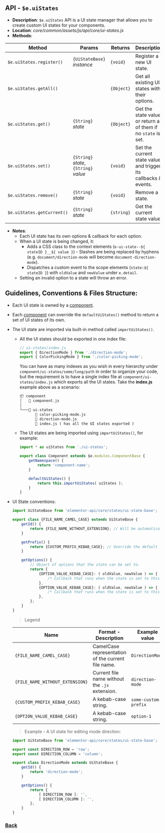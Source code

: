 ## API - `$e.uiStates`
*  **Description**: `$e.uiStates` API is a UI state manager that allows you to create custom UI states for your components.
*  **Location**: *core/common/assets/js/api/core/ui-states.js*
*  **Methods**:

| Method                     | Params                                                   | Returns   | Description
|----------------------------|----------------------------------------------------------|-----------|---------------------------------------------------------------------
| `$e.uiStates.register()`   |`{UiStateBase}` *instance*   								| `{void}`  | Register a new UI state.
| `$e.uiStates.getAll()`     |                                                          | `{Object}`| Get all existing UI states with their options.
| `$e.uiStates.get()`        | `{String}` *state*                                       | `{Object}`| Get the state value, or return all of them if no `state` is set.
| `$e.uiStates.set()`        | `{String}` *state*, `{String}` *value*                   | `{void}`  | Set the current state value and trigger its callbacks & events.
| `$e.uiStates.remove()`     | `{String}` *state*                                       | `{void}`  | Remove a state.
| `$e.uiStates.getCurrent()` | `{String}` *state*                                       | `{string}`| Get the current state value.
* **Notes**:
	- Each UI state has its own options & callback for each option.
	- When a UI state is being changed, it:
		- Adds a CSS class to the context elements (`e-ui-state--${ stateID }__${ value }`) - Slashes are being replaced by hyphens (e.g. `document/direction-mode` will become `document-direction-mode`).
		- Dispatches a custom event to the scope elements (`state:${ stateID }`) with `oldValue` and `newValue` under `e.detail`.
	- Setting an invalid option to a state will throw an error.

## Guidelines, Conventions & Files Structure:
* Each UI state is owned by a [component](./components.md#guidelines-conventions--files-structure).
* Each [component](./components.md#guidelines-conventions--files-structure) can override the `defaultUiStates()` method to return a set of UI states of its own.
* The UI state are imported via built-in method called `importUiStates()`.
	* All the UI states should be exported in one index file:
	    ```javascript
		// ui-states/index.js
		export { DirectionMode } from './direction-mode';
		export { ColorPickingMode } from './color-picking-mode';
		```
	  You can have as many indexes as you wish in every hierarchy under `component/ui-states/some/long/path` in order to organize your code, but the requirement is to have a single index file
	  at `component/ui-states/index.js` which exports all the UI states. Take the **index.js** example above as a scenario:
	    ```html
		📦 component
		│   📜 component.js
		│
		└───📂 ui-states
		       📜 color-picking-mode.js
		       📜 direction-mode.js
		       📜 index.js ( has all the UI states exported )
		```
	* The UI states are being imported using `importUiStates()`, for example:
	    ```javascript
		import * as uiStates from './ui-states';

		export class Component extends $e.modules.ComponentBase {
			getNamespace() {
				return 'component-name';
			}

			defaultUiStates() {
				return this.importUiStates( uiStates );
			}
		}
		```
* UI State conventions:
  ```javascript
  import UiStateBase from 'elementor-api/core/states/ui-state-base';

  export class {FILE_NAME_CAMEL_CASE} extends UiStateBase {
	  getId() {
		  return {FILE_NAME_WITHOUT_EXTENSION}; // Will be automatically prefixed with the component namespace by default.
	  }

	  getPrefix() {
		  return {CUSTOM_PREFIX_KEBAB_CASE}; // Override the default prefix.
	  }
  
	  getOptions() {
		  // Object of options that the state can be set to.
		  return {
			  {OPTION_VALUE_KEBAB_CASE}: ( oldValue, newValue ) => {
				  /* Callback that runs when the state is set to this option. */
			  },
			  {OPTION_VALUE_KEBAB_CASE}: ( oldValue, newValue ) => {
				  /* Callback that runs when the state is set to this option. */
			  },
		  };
	  }
  }

  ```

  > Legend

  | Name                          | Format - Description                                      | Example value
    |-------------------------------|-----------------------------------------------------------|---------------------
  |`{FILE_NAME_CAMEL_CASE}`       | CamelCase representation of the current file name.        | `DirectionMode`
  |`{FILE_NAME_WITHOUT_EXTENSION}`| Current file name without the `.js` extension.            | `direction-mode`
  |`{CUSTOM_PREFIX_KEBAB_CASE}`   | A kebab-case string.                                      | `some-custom-prefix`
  |`{OPTION_VALUE_KEBAB_CASE}`    | A kebab-case string.                                      | `option-1`

  > Example - A UI state for editing mode direction:
  ```javascript
  import UiStateBase from 'elementor-api/core/states/ui-state-base';

  export const DIRECTION_ROW = 'row';
  export const DIRECTION_COLUMN = 'column';

  export class DirectionMode extends UiStateBase {
	  getId() {
		  return 'direction-mode';
	  }

	  getOptions() {
		  return {
			  [ DIRECTION_ROW ]: '',
			  [ DIRECTION_COLUMN ]: '',
		  };
	  }
  }
  ```

### [Back](../readme.md) 
